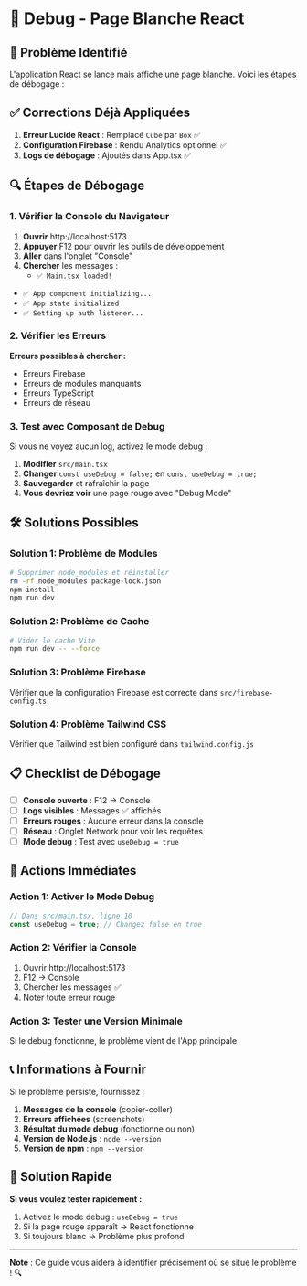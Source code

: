 # 🔧 Debug - Page Blanche React

## 🎯 Problème Identifié

L'application React se lance mais affiche une page blanche. Voici les étapes de débogage :

## ✅ Corrections Déjà Appliquées

1. **Erreur Lucide React** : Remplacé `Cube` par `Box` ✅
2. **Configuration Firebase** : Rendu Analytics optionnel ✅
3. **Logs de débogage** : Ajoutés dans App.tsx ✅

## 🔍 Étapes de Débogage

### 1. Vérifier la Console du Navigateur

1. **Ouvrir** http://localhost:5173
2. **Appuyer** F12 pour ouvrir les outils de développement
3. **Aller** dans l'onglet "Console"
4. **Chercher** les messages :
   - `✅ Main.tsx loaded!`
- `✅ App component initializing...`
- `✅ App state initialized`
- `✅ Setting up auth listener...`

### 2. Vérifier les Erreurs

**Erreurs possibles à chercher :**
- Erreurs Firebase
- Erreurs de modules manquants
- Erreurs TypeScript
- Erreurs de réseau

### 3. Test avec Composant de Debug

Si vous ne voyez aucun log, activez le mode debug :

1. **Modifier** `src/main.tsx`
2. **Changer** `const useDebug = false;` en `const useDebug = true;`
3. **Sauvegarder** et rafraîchir la page
4. **Vous devriez voir** une page rouge avec "Debug Mode"

## 🛠️ Solutions Possibles

### Solution 1: Problème de Modules
```bash
# Supprimer node_modules et réinstaller
rm -rf node_modules package-lock.json
npm install
npm run dev
```

### Solution 2: Problème de Cache
```bash
# Vider le cache Vite
npm run dev -- --force
```

### Solution 3: Problème Firebase
Vérifier que la configuration Firebase est correcte dans `src/firebase-config.ts`

### Solution 4: Problème Tailwind CSS
Vérifier que Tailwind est bien configuré dans `tailwind.config.js`

## 📋 Checklist de Débogage

- [ ] **Console ouverte** : F12 → Console
- [ ] **Logs visibles** : Messages ✅ affichés
- [ ] **Erreurs rouges** : Aucune erreur dans la console
- [ ] **Réseau** : Onglet Network pour voir les requêtes
- [ ] **Mode debug** : Test avec `useDebug = true`

## 🔧 Actions Immédiates

### Action 1: Activer le Mode Debug
```typescript
// Dans src/main.tsx, ligne 10
const useDebug = true; // Changez false en true
```

### Action 2: Vérifier la Console
1. Ouvrir http://localhost:5173
2. F12 → Console
3. Chercher les messages ✅
4. Noter toute erreur rouge

### Action 3: Tester une Version Minimale
Si le debug fonctionne, le problème vient de l'App principale.

## 📞 Informations à Fournir

Si le problème persiste, fournissez :

1. **Messages de la console** (copier-coller)
2. **Erreurs affichées** (screenshots)
3. **Résultat du mode debug** (fonctionne ou non)
4. **Version de Node.js** : `node --version`
5. **Version de npm** : `npm --version`

## 🚀 Solution Rapide

**Si vous voulez tester rapidement :**

1. Activez le mode debug : `useDebug = true`
2. Si la page rouge apparaît → React fonctionne
3. Si toujours blanc → Problème plus profond

---

**Note** : Ce guide vous aidera à identifier précisément où se situe le problème ! 🔍 